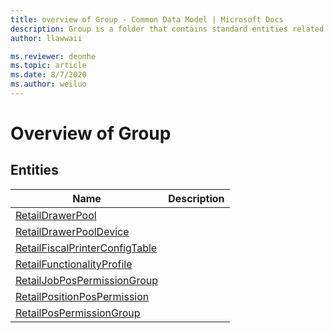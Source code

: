 ```yaml
---
title: overview of Group - Common Data Model | Microsoft Docs
description: Group is a folder that contains standard entities related to the Common Data Model.
author: llawwaii

ms.reviewer: deonhe
ms.topic: article
ms.date: 8/7/2020
ms.author: weiluo
---
```


# Overview of Group


## Entities

|Name|Description|
|---|---|
|[RetailDrawerPool](RetailDrawerPool.md)||
|[RetailDrawerPoolDevice](RetailDrawerPoolDevice.md)||
|[RetailFiscalPrinterConfigTable](RetailFiscalPrinterConfigTable.md)||
|[RetailFunctionalityProfile](RetailFunctionalityProfile.md)||
|[RetailJobPosPermissionGroup](RetailJobPosPermissionGroup.md)||
|[RetailPositionPosPermission](RetailPositionPosPermission.md)||
|[RetailPosPermissionGroup](RetailPosPermissionGroup.md)||
